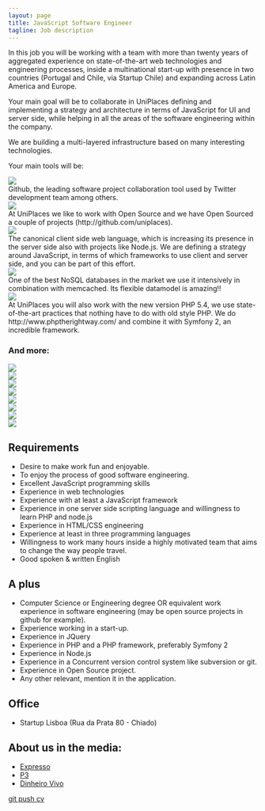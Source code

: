 ```yaml
---
layout: page
title: JavaScript Software Engineer
tagline: Job description
---
```


In this job you will be working with a team with more than twenty years of aggregated experience on state-of-the-art web technologies and engineering processes, inside a multinational start-up with presence in two countries (Portugal and Chile, via Startup Chile) and expanding across Latin America and Europe. 

Your main goal will be to collaborate in UniPlaces defining and implementing a strategy and architecture in terms of JavaScript for UI and server side, while helping in all the areas of the software engineering within the company.

We are building a multi-layered infrastructure based on many interesting technologies.

Your main tools will be:

<div class="row">
<div class="span2"><img src="http://chris.smith.name/assets/github.png" class="tech-logo"/></div>
<div class="span10">Github, the leading software project collaboration tool used by Twitter development team among others.</div>
</div>

<div class="row">
<div class="span2"><img src="http://www.biglever.com/images/misc/opensource_logo.gif" class="tech-logo"/></div>
<div class="span10">At UniPlaces we like to work with Open Source and we have Open Sourced a couple of projects (http://github.com/uniplaces).</div>
</div>

<div class="row">
<div class="span2"><img class="tech-logo"  src="http://25.media.tumblr.com/tumblr_lsus01g1ik1qies3uo1_400.png" /></div>
<div class="span10">The canonical client side web language, which is increasing its presence in the server side also with projects like Node.js. We are defining a strategy around JavaScript, in terms of which frameworks to use client and server side, and you can be part of this effort.</div>
</div>


<div class="row">
<div class="span2"><img class="tech-logo"  src="http://www.networkworld.com/community/files/imce/img_blogs/mongodb.png" /></div>
<div class="span10">One of the best NoSQL databases in the market we use it intensively in combination with memcached. Its flexible datamodel is amazing!!</div>
</div>

<div class="row">
<div class="span2"><img class="tech-logo" src="{{ BASE_PATH }}/static/phprightway.png" /></div>
<div class="span10">At UniPlaces you will also work with the new version PHP 5.4, we use state-of-the-art practices that nothing have to do with old style PHP. We do http://www.phptherightway.com/ and combine it with Symfony 2, an incredible framework.</div>
</div>


### And more:
<div class="row">
<div class="span2"><img class="tech-logo" src="http://socialmediaseo.net/wp-content/uploads/2010/12/amazon-web-services-cloud-computing.gif" /></div>
<div class="span2"><img class="tech-logo" src="http://upload.wikimedia.org/wikipedia/en/a/a7/Nodejs_logo_light.png" /></div>
<div class="span2"><img class="tech-logo" src="http://webriders.com.ua/media/technologies/memcached_logo.png" /></div>
<div class="span2"><img class="tech-logo" src="http://www.w3.org/html/logo/downloads/HTML5_Logo_256.png" /></div>
<div class="span2"><img class="tech-logo" src="http://rabeycreative.com/wp-content/uploads/2012/07/CSS3_logo.png" /></div>
<div class="span2"><img class="tech-logo" src="http://www.searchtools.com/images/solr_FC.jpg" /></div>
</div>
<div class="row">
<div class="span2"><img class="tech-logo" src="http://symfony.com/logos/symfony_black_03.png" /></div>
<div class="span2"><img class="tech-logo" src="http://performerjs.org/wp-content/uploads/2009/12/jquery.png" /></div>
</div>

## Requirements

 + Desire to make work fun and enjoyable.
 + To enjoy the process of good software engineering.
 + Excellent JavaScript programming skills
 + Experience in web technologies
 + Experience with at least a JavaScript framework
 + Experience in one server side scripting language and willingness to learn PHP and node.js
 + Experience in HTML/CSS engineering
 + Experience at least in three programming languages
 + Willingness to work many hours inside a highly motivated team that aims to change the way people travel.
 + Good spoken & written English

## A plus

 + Computer Science or Engineering degree OR equivalent work experience in software engineering (may be open source projects in github for example).
 + Experience working in a start-up.
 + Experience in JQuery
 + Experience in PHP and a PHP framework, preferably Symfony 2
 + Experience in Node.js
 + Experience in a Concurrent version control system like subversion or git.
 + Experience in Open Source project.
 + Any other relevant, mention it in the application.

## Office

 + Startup Lisboa (Rua da Prata 80 - Chiado)

## About us in the media:

 + [Expresso](http://expresso.sapo.pt/negocios-portugueses-com-vistas-largas=f717918)
 + [P3](http://p3.publico.pt/vicios/hightech/2461/uniplaces-uma-forma-facil-de-encontrar-casa-perto-da-universidade)
 + [Dinheiro Vivo](http://www.dinheirovivo.pt/Faz/Artigo/CIECO038562.html)


 <a href="https://travelabunch.recruiterbox.com/jobs/6028/" class="btn btn-success btn-large">git push cv</a>
